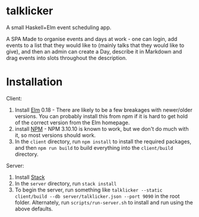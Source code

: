 # talklicker

A small Haskell+Elm event scheduling app.

A SPA Made to organise events and days at work - one can login, add events to a list that they would like to
(mainly talks that they would like to give), and then an admin can create a Day, describe it in Markdown
and drag events into slots throughout the description.

# Installation

Client:

1. Install [Elm](http://elm-lang.org) 0.18 - There are likely to be a few breakages with newer/older versions. You can probably install this from npm if it is hard to get hold of the correct version from the Elm homepage.
2. install [NPM](https://www.npmjs.com) - NPM 3.10.10 is known to work, but we don't do much with it, so most versions should work.
3. In the `client` directory, run `npm install` to install the required packages, and then `npm run build` to build everything into the `client/build` directory.

Server:

1. Install [Stack](https://haskellstack.org)
2. In the `server` directory, run `stack install`
3. To begin the server, run something like `talklicker --static client/build --db server/talklicker.json --port 9090` in the root folder. Alternately, run `scripts/run-server.sh` to install and run using the above defaults.


